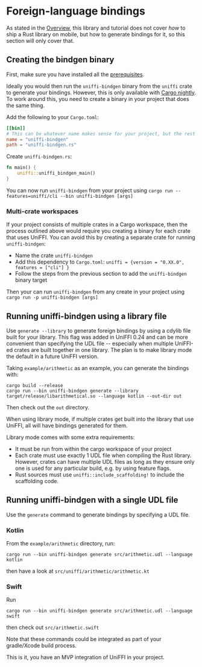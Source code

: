 # Foreign-language bindings

As stated in the [Overview](../Overview.md), this library and tutorial does not cover *how* to ship a Rust library on mobile, but how to generate bindings for it, so this section will only cover that.

## Creating the bindgen binary

First, make sure you have installed all the [prerequisites](./Prerequisites.md).

Ideally you would then run the `uniffi-bindgen` binary from the `uniffi` crate to generate your bindings.  However, this
is only available with [Cargo nightly](https://doc.rust-lang.org/cargo/reference/unstable.html#artifact-dependencies).
To work around this, you need to create a binary in your project that does the same thing.

Add the following to your `Cargo.toml`:

```toml
[[bin]]
# This can be whatever name makes sense for your project, but the rest of this tutorial assumes uniffi-bindgen.
name = "uniffi-bindgen"
path = "uniffi-bindgen.rs"
```

Create `uniffi-bindgen.rs`:
```rust
fn main() {
    uniffi::uniffi_bindgen_main()
}
```

You can now run `uniffi-bindgen` from your project using `cargo run --features=uniffi/cli --bin uniffi-bindgen [args]`

### Multi-crate workspaces

If your project consists of multiple crates in a Cargo workspace, then the process outlined above would require you
creating a binary for each crate that uses UniFFI.  You can avoid this by creating a separate crate for running `uniffi-bindgen`:
  - Name the crate `uniffi-bindgen`
  - Add this dependency to `Cargo.toml`: `uniffi = {version = "0.XX.0", features = ["cli"] }`
  - Follow the steps from the previous section to add the `uniffi-bindgen` binary target

Then your can run `uniffi-bindgen` from any create in your project using `cargo run -p uniffi-bindgen [args]`

## Running uniffi-bindgen using a library file

Use `generate --library` to generate foreign bindings by using a cdylib file built for your library.
This flag was added in UniFFI 0.24 and can be more convenient than specifying the UDL file -- especially when multiple UniFFI-ed crates are built together in one library.
The plan is to make library mode the default in a future UniFFI version.

Taking `example/arithmetic` as an example, you can generate the bindings with:
```
cargo build --release
cargo run --bin uniffi-bindgen generate --library target/release/libarithmetical.so --language kotlin --out-dir out
```

Then check out the `out` directory.

When using library mode, if multiple crates get built into the library that use UniFFI, all will have bindings generated for them.

Library mode comes with some extra requirements:
  - It must be run from within the cargo workspace of your project
  - Each crate must use exactly 1 UDL file when compiling the Rust library.  However, crates can have
    multiple UDL files as long as they ensure only one is used for any particular build,
    e.g. by using feature flags.
  - Rust sources must use `uniffi::include_scaffolding!` to include the scaffolding code.

## Running uniffi-bindgen with a single UDL file

Use the `generate` command to generate bindings by specifying a UDL file.

### Kotlin

From the `example/arithmetic` directory, run:
```
cargo run --bin uniffi-bindgen generate src/arithmetic.udl --language kotlin
```
then have a look at `src/uniffi/arithmetic/arithmetic.kt`

### Swift

Run
```
cargo run --bin uniffi-bindgen generate src/arithmetic.udl --language swift
```
then check out `src/arithmetic.swift`

Note that these commands could be integrated as part of your gradle/Xcode build process.

This is it, you have an MVP integration of UniFFI in your project.
